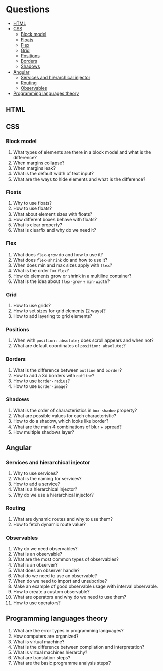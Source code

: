 # Questions
- [HTML](#html)
- [CSS](#css)
  - [Block model](#block-model)
  - [Floats](#floats)
  - [Flex](#flex)
  - [Grid](#grid)
  - [Positions](#positions)
  - [Borders](#borders)
  - [Shadows](#shadows)
- [Angular](#angular)
  - [Services and hierarchical injector](#services-and-hierarchical-injector)
  - [Routing](#routing)
  - [Observables](#observables)
- [Programming languages theory](#programming-languages-theory)
## HTML
## CSS
### Block model
1. What types of elements are there in a block model and what is the difference?
2. When margins collapse?
3. When margins leak?
4. What is the default width of text input?
5. What are the ways to hide elements and what is the difference?
### Floats
1. Why to use floats?
2. How to use floats?
3. What about element sizes with floats?
4. How different boxes behave with floats?
5. What is clear property?
6. What is clearfix and why do we need it?
### Flex
1. What does `flex-grow` do and how to use it?
2. What does `flex-shrink` do and how to use it?
3. When does min and max sizes apply with `flex`?
4. What is the order for `flex`?
5. How do elements grow or shrink in a multiline container?
6. What is the idea about `flex-grow` + `min-width`?
### Grid
1. How to use grids?
2. How to set sizes for grid elements (2 ways)?
3. How to add layering to grid elements?
### Positions
1. When with `position: absolute;` does scroll appears and when not?
2. What are default coordinates of `position: absolute;`?
### Borders
1. What is the difference between `outline` and `border`?
2. How to add a 3d borders with `outline`?
3. How to use `border-radius`?
4. How to use `border-image`?
### Shadows
1. What is the order of characteristics in `box-shadow` property?
2. What are possible values for each characteristic?
3. How to do a shadow, which looks like border?
4. What are the main 4 combinations of blur + spread?
5. How multiple shadows layer?
## Angular
### Services and hierarchical injector
1. Why to use services?
2. What is the naming for services?
3. How to add a service?
4. What is a hierarchical injector?
5. Why do we use a hierarchical injector?
### Routing
1. What are dynamic routes and why to use them?
2. How to fetch dynamic route value?
### Observables
1. Why do we need observables?
2. What is an observable?
3. What are the most common types of observables?
4. What is an observer?
5. What does an observer handle?
6. What do we need to use an observable?
7. When do we need to import and unsubcribe?
8. Make an example of good observable usage with interval observable.
9. How to create a custom observable?
10. What are operators and why do we need to use them?
11. How to use operators?
## Programming languages theory
1. What are the error types in programming languages?
2. How computers are organized?
3. What is virtual machine?
4. What is the difference between compilation and interpretation?
5. What is virtual machines hierarchy?
6. What are translation steps?
7. What are the basic programme analysis steps?
